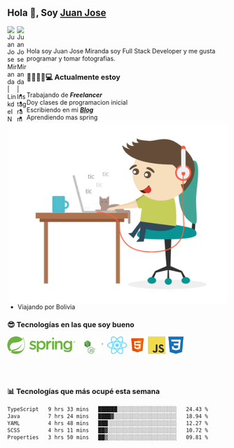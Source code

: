 ## Hola 👋, Soy [Juan Jose](http://juanjoses.me)

<a href="https://www.linkedin.com/in/juanjosemirandam/">
  <img align="left" alt="Juan Jose Miranda | LinkdeIN" width="22px" src="https://cdn.jsdelivr.net/npm/simple-icons@v3/icons/linkedin.svg" />
</a>

<a href="https://www.instagram.com/juan.jose.miranda/">
  <img align="left" alt="Juan Jose Miranda | Instagram" width="22px" src="https://cdn.jsdelivr.net/npm/simple-icons@v3/icons/instagram.svg" />
</a>

<br /> <br />

Hola soy Juan Jose Miranda soy Full Stack Developer y me gusta programar y tomar fotografias.

<img align="right" alt="GIF" src="./images/gif-juanjose.gif" width="500" max-height="320" />

### 👨‍💻🕵‍♀💻 Actualmente estoy

- Trabajando de ***Freelancer***
- Doy clases de programacion inicial
- Escribiendo en mi ***[Blog](http://juanjoses.me)***
- Aprendiendo mas spring
- Viajando por Bolivia 

### 😎 Tecnologías en las que soy bueno

<code><img alt="Spring" height="40px" src="./images/spring-icon.svg"/></code>
<code><img alt="NodeJS" height="40px" src="./images/nodejs-icon.svg" /></code>
<code><img alt="ReactJS" height="40px" src="./images/react-icon.svg" /></code>
<code><img alt="HTML5" height="40px" src="./images/html-icon.png" /></code>
<code><img alt="JavaScript" height="40px" src="./images/js-icon.png"  /></code>
<code><img alt="CSS3" height="40px" src="./images/css-icon.png" /></code>

<br/><br/>

### 📊 Tecnologías que más ocupé esta semana

<!--START_SECTION:waka-->
```text
TypeScript   9 hrs 33 mins   ██████░░░░░░░░░░░░░░░░░░░   24.43 % 
Java         7 hrs 24 mins   ████▓░░░░░░░░░░░░░░░░░░░░   18.94 % 
YAML         4 hrs 48 mins   ███░░░░░░░░░░░░░░░░░░░░░░   12.27 % 
SCSS         4 hrs 11 mins   ██▓░░░░░░░░░░░░░░░░░░░░░░   10.72 % 
Properties   3 hrs 50 mins   ██▒░░░░░░░░░░░░░░░░░░░░░░   09.81 % 
```
<!--END_SECTION:waka-->

<!-- ### 📌🤓 Últimos artículos en mi blog -->